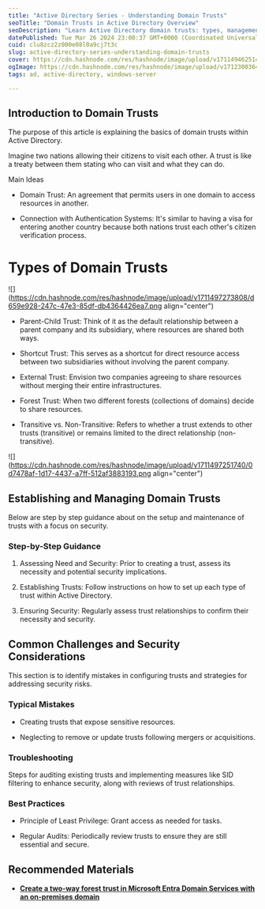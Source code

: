 ```yaml
---
title: "Active Directory Series - Understanding Domain Trusts"
seoTitle: "Domain Trusts in Active Directory Overview"
seoDescription: "Learn Active Directory domain trusts: types, management, and security for smooth cross-domain access"
datePublished: Tue Mar 26 2024 23:00:37 GMT+0000 (Coordinated Universal Time)
cuid: clu8zcz2z000e08l0a9cj7t3c
slug: active-directory-series-understanding-domain-trusts
cover: https://cdn.hashnode.com/res/hashnode/image/upload/v1711494625142/261e3cd7-a699-4592-b1a8-c252027be535.png
ogImage: https://cdn.hashnode.com/res/hashnode/image/upload/v1712300364850/266f38bc-e84a-4f00-a256-a904f5048831.png
tags: ad, active-directory, windows-server

---
```


## Introduction to Domain Trusts

The purpose of this article is explaining the basics of domain trusts within Active Directory.

Imagine two nations allowing their citizens to visit each other. A trust is like a treaty between them stating who can visit and what they can do.

Main Ideas

* Domain Trust: An agreement that permits users in one domain to access resources in another.
    
* Connection with Authentication Systems: It's similar to having a visa for entering another country because both nations trust each other's citizen verification process.
    

# Types of Domain Trusts

![](https://cdn.hashnode.com/res/hashnode/image/upload/v1711497273808/d659e928-247c-47e3-85df-db4364426ea7.png align="center")

* Parent-Child Trust: Think of it as the default relationship between a parent company and its subsidiary, where resources are shared both ways.
    
* Shortcut Trust: This serves as a shortcut for direct resource access between two subsidiaries without involving the parent company.
    
* External Trust: Envision two companies agreeing to share resources without merging their entire infrastructures.
    
* Forest Trust: When two different forests (collections of domains) decide to share resources.
    
* Transitive vs. Non-Transitive: Refers to whether a trust extends to other trusts (transitive) or remains limited to the direct relationship (non-transitive).
    

![](https://cdn.hashnode.com/res/hashnode/image/upload/v1711497251740/0d7478af-1d17-4437-a7ff-512af3883193.png align="center")

## Establishing and Managing Domain Trusts

Below are step by step guidance about on the setup and maintenance of trusts with a focus on security.

### Step-by-Step Guidance

1. Assessing Need and Security: Prior to creating a trust, assess its necessity and potential security implications.
    
2. Establishing Trusts: Follow instructions on how to set up each type of trust within Active Directory.
    
3. Ensuring Security: Regularly assess trust relationships to confirm their necessity and security.
    

## Common Challenges and Security Considerations

This section is to identify mistakes in configuring trusts and strategies for addressing security risks.

### Typical Mistakes

* Creating trusts that expose sensitive resources.
    
* Neglecting to remove or update trusts following mergers or acquisitions.
    

### Troubleshooting

Steps for auditing existing trusts and implementing measures like SID filtering to enhance security, along with reviews of trust relationships.

### Best Practices

* Principle of Least Privilege: Grant access as needed for tasks.
    
* Regular Audits: Periodically review trusts to ensure they are still essential and secure.
    

## Recommended Materials

* [**Create a two-way forest trust in Microsoft Entra Domain Services with an on-premises domain**](https://learn.microsoft.com/en-us/entra/identity/domain-services/tutorial-create-forest-trust)
